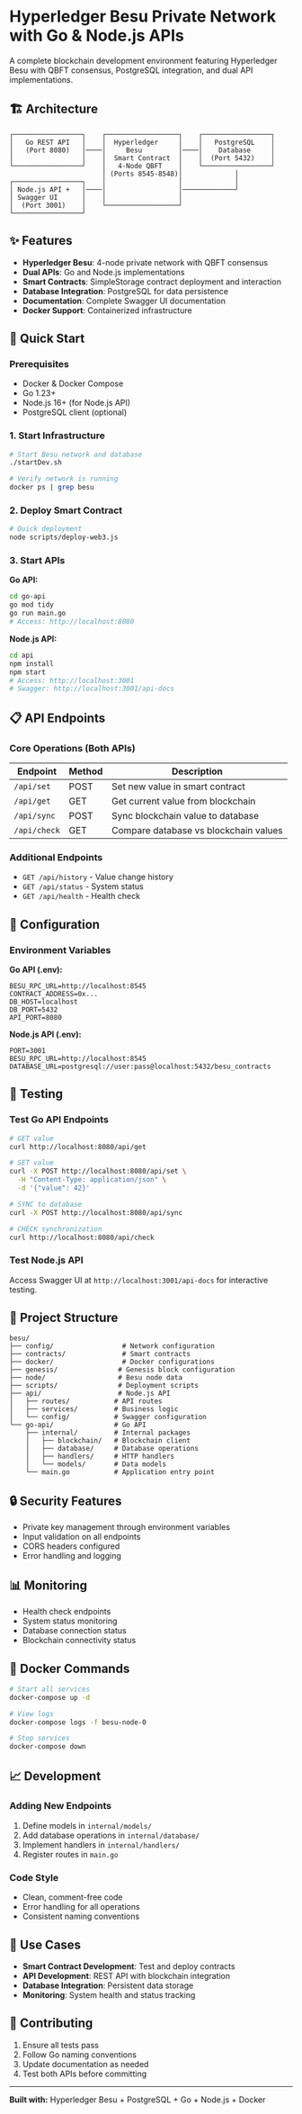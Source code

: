# Hyperledger Besu Private Network with Go & Node.js APIs

A complete blockchain development environment featuring Hyperledger Besu with QBFT consensus, PostgreSQL integration, and dual API implementations.

## 🏗️ Architecture

```
┌─────────────────┐    ┌──────────────────┐    ┌─────────────────┐
│   Go REST API   │    │  Hyperledger     │    │   PostgreSQL    │
│   (Port 8080)   │────│     Besu         │────│    Database     │
│                 │    │  Smart Contract  │    │  (Port 5432)    │
└─────────────────┘    │   4-Node QBFT    │    └─────────────────┘
                       │ (Ports 8545-8548)│             │
┌─────────────────┐    │                  │             │
│ Node.js API +   │────│                  │─────────────┘
│ Swagger UI      │    │                  │
│  (Port 3001)    │    └──────────────────┘
└─────────────────┘
```

## ✨ Features

- **Hyperledger Besu**: 4-node private network with QBFT consensus
- **Dual APIs**: Go and Node.js implementations
- **Smart Contracts**: SimpleStorage contract deployment and interaction
- **Database Integration**: PostgreSQL for data persistence
- **Documentation**: Complete Swagger UI documentation
- **Docker Support**: Containerized infrastructure

## 🚀 Quick Start

### Prerequisites
- Docker & Docker Compose
- Go 1.23+
- Node.js 16+ (for Node.js API)
- PostgreSQL client (optional)

### 1. Start Infrastructure
```bash
# Start Besu network and database
./startDev.sh

# Verify network is running
docker ps | grep besu
```

### 2. Deploy Smart Contract
```bash
# Quick deployment
node scripts/deploy-web3.js
```

### 3. Start APIs

**Go API:**
```bash
cd go-api
go mod tidy
go run main.go
# Access: http://localhost:8080
```

**Node.js API:**
```bash
cd api
npm install
npm start
# Access: http://localhost:3001
# Swagger: http://localhost:3001/api-docs
```

## 📋 API Endpoints

### Core Operations (Both APIs)

| Endpoint | Method | Description |
|----------|---------|-------------|
| `/api/set` | POST | Set new value in smart contract |
| `/api/get` | GET | Get current value from blockchain |
| `/api/sync` | POST | Sync blockchain value to database |
| `/api/check` | GET | Compare database vs blockchain values |

### Additional Endpoints
- `GET /api/history` - Value change history
- `GET /api/status` - System status
- `GET /api/health` - Health check

## 🔧 Configuration

### Environment Variables

**Go API (.env):**
```env
BESU_RPC_URL=http://localhost:8545
CONTRACT_ADDRESS=0x...
DB_HOST=localhost
DB_PORT=5432
API_PORT=8080
```

**Node.js API (.env):**
```env
PORT=3001
BESU_RPC_URL=http://localhost:8545
DATABASE_URL=postgresql://user:pass@localhost:5432/besu_contracts
```

## 🧪 Testing

### Test Go API Endpoints
```bash
# GET value
curl http://localhost:8080/api/get

# SET value
curl -X POST http://localhost:8080/api/set \
  -H "Content-Type: application/json" \
  -d '{"value": 42}'

# SYNC to database
curl -X POST http://localhost:8080/api/sync

# CHECK synchronization
curl http://localhost:8080/api/check
```

### Test Node.js API
Access Swagger UI at `http://localhost:3001/api-docs` for interactive testing.

## 📁 Project Structure

```
besu/
├── config/                 # Network configuration
├── contracts/              # Smart contracts
├── docker/                 # Docker configurations
├── genesis/               # Genesis block configuration
├── node/                  # Besu node data
├── scripts/               # Deployment scripts
├── api/                   # Node.js API
│   ├── routes/           # API routes
│   ├── services/         # Business logic
│   └── config/           # Swagger configuration
└── go-api/               # Go API
    ├── internal/         # Internal packages
    │   ├── blockchain/   # Blockchain client
    │   ├── database/     # Database operations
    │   ├── handlers/     # HTTP handlers
    │   └── models/       # Data models
    └── main.go           # Application entry point
```

## 🔒 Security Features

- Private key management through environment variables
- Input validation on all endpoints
- CORS headers configured
- Error handling and logging

## 📊 Monitoring

- Health check endpoints
- System status monitoring
- Database connection status
- Blockchain connectivity status

## 🐳 Docker Commands

```bash
# Start all services
docker-compose up -d

# View logs
docker-compose logs -f besu-node-0

# Stop services
docker-compose down
```

## 📈 Development

### Adding New Endpoints
1. Define models in `internal/models/`
2. Add database operations in `internal/database/`
3. Implement handlers in `internal/handlers/`
4. Register routes in `main.go`

### Code Style
- Clean, comment-free code
- Error handling for all operations
- Consistent naming conventions

## 🎯 Use Cases

- **Smart Contract Development**: Test and deploy contracts
- **API Development**: REST API with blockchain integration
- **Database Integration**: Persistent data storage
- **Monitoring**: System health and status tracking

## 🤝 Contributing

1. Ensure all tests pass
2. Follow Go naming conventions
3. Update documentation as needed
4. Test both APIs before committing

---

**Built with:** Hyperledger Besu + PostgreSQL + Go + Node.js + Docker
